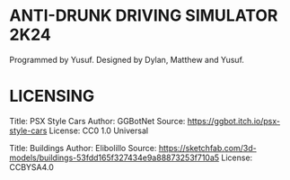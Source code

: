 # ANTI-DRUNK DRIVING SIMULATOR 2K24
Programmed by Yusuf. Designed by Dylan, Matthew and Yusuf.

# LICENSING 
Title: PSX Style Cars
Author: GGBotNet
Source: https://ggbot.itch.io/psx-style-cars
License: CC0 1.0 Universal
	
Title: Buildings
Author: Elibolillo
Source: https://sketchfab.com/3d-models/buildings-53fdd165f327434e9a88873253f710a5
License: CCBYSA4.0




